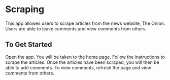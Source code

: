 # Scraping
This app allowes users to scrape articles from the news website, The Onion. Users are able to leave comments and view comments from others. 

## To Get Started
Open the app. You will be taken to the home page. Follow the instructions to scrape the articles. Once the articles have been scraped, you will then be able to add comments. To view comments, refresh the page and view comments from others. 

